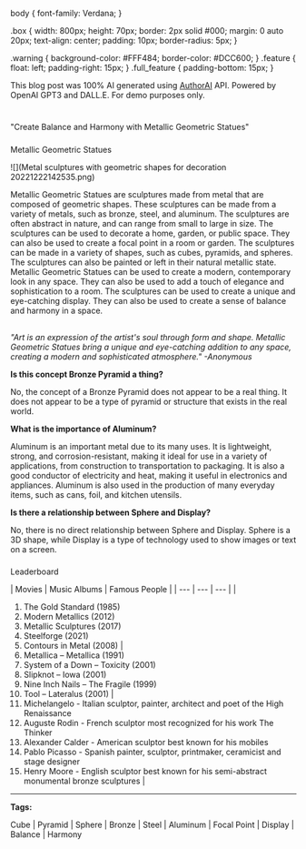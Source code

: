 


 body {
 font-family: Verdana; 
 }

 .box {
 width: 800px;
 height: 70px;
 border: 2px solid #000;
 margin: 0 auto 20px;
 text-align: center;
 padding: 10px;
 border-radius: 5px;
 }

 .warning {
 background-color: #FFF484;
 border-color: #DCC600;
 }
 .feature {
 float: left;
 padding-right: 15px;
 }
 .full\_feature {
 padding-bottom: 15px;
 }
 



 This blog post was 100% AI generated using <a href="https://www.authorai.org/">AuthorAI</a> API. 
 Powered by OpenAI GPT3 and DALL.E. For demo purposes only.
 
# 
 "Create Balance and Harmony with Metallic Geometric Statues"


### 
 Metallic Geometric Statues



![](Metal sculptures with geometric shapes for decoration 20221222142535.png)


 Metallic Geometric Statues are sculptures made from metal that are composed of geometric shapes. These sculptures can be made from a variety of metals, such as bronze, steel, and aluminum. The sculptures are often abstract in nature, and can range from small to large in size. The sculptures can be used to decorate a home, garden, or public space. They can also be used to create a focal point in a room or garden. The sculptures can be made in a variety of shapes, such as cubes, pyramids, and spheres. The sculptures can also be painted or left in their natural metallic state. Metallic Geometric Statues can be used to create a modern, contemporary look in any space. They can also be used to add a touch of elegance and sophistication to a room. The sculptures can be used to create a unique and eye-catching display. They can also be used to create a sense of balance and harmony in a space.
 


  


## 
*"Art is an expression of the artist's soul through form and shape. Metallic Geometric Statues bring a unique and eye-catching addition to any space, creating a modern and sophisticated atmosphere." -Anonymous*



  


**Is this concept Bronze Pyramid a thing?** 

 No, the concept of a Bronze Pyramid does not appear to be a real thing. It does not appear to be a type of pyramid or structure that exists in the real world.
 


**What is the importance of Aluminum?** 

 Aluminum is an important metal due to its many uses. It is lightweight, strong, and corrosion-resistant, making it ideal for use in a variety of applications, from construction to transportation to packaging. It is also a good conductor of electricity and heat, making it useful in electronics and appliances. Aluminum is also used in the production of many everyday items, such as cans, foil, and kitchen utensils.
 


**Is there a relationship between Sphere and Display?** 

 No, there is no direct relationship between Sphere and Display. Sphere is a 3D shape, while Display is a type of technology used to show images or text on a screen.
 




### 
 Leaderboard




| 
 Movies
  | 
 Music Albums
  | 
 Famous People
  |
| --- | --- | --- |
| 
 1. The Gold Standard (1985)
2. Modern Metallics (2012)
3. Metallic Sculptures (2017)
4. Steelforge (2021)
5. Contours in Metal (2008)
  | 
 1. Metallica – Metallica (1991)
2. System of a Down – Toxicity (2001)
3. Slipknot – Iowa (2001)
4. Nine Inch Nails – The Fragile (1999)
5. Tool – Lateralus (2001)
  | 
 1. Michelangelo - Italian sculptor, painter, architect and poet of the High Renaissance 
2. Auguste Rodin - French sculptor most recognized for his work The Thinker
3. Alexander Calder - American sculptor best known for his mobiles
4. Pablo Picasso - Spanish painter, sculptor, printmaker, ceramicist and stage designer 
5. Henry Moore - English sculptor best known for his semi-abstract monumental bronze sculptures
  |





---



**Tags:** 

 Cube | Pyramid | Sphere | Bronze | Steel | Aluminum | Focal Point | Display | Balance | Harmony
 


